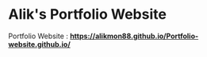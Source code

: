 # Alik's Portfolio Website

<a hrf="https://alikmon88.github.io/Portfolio-website.github.io/"> Portfolio Website </a> : <b> https://alikmon88.github.io/Portfolio-website.github.io/ </b>
